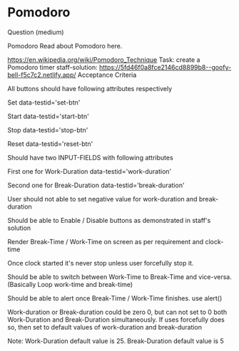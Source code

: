 # Pomodoro

Question (medium)

Pomodoro
Read about Pomodoro here.


https://en.wikipedia.org/wiki/Pomodoro_Technique
Task: create a Pomodoro timer
staff-solution: https://5fd46f0a8fce2146cd8899b8--goofy-bell-f5c7c2.netlify.app/
Acceptance Criteria


All buttons should have following attributes respectively

Set data-testid='set-btn'

Start data-testid='start-btn'

Stop data-testid='stop-btn'

Reset data-testid='reset-btn'



Should have two INPUT-FIELDS with following attributes

First one for Work-Duration data-testid='work-duration'

Second one for Break-Duration data-testid='break-duration'



User should not able to set negative value for work-duration and break-duration

Should be able to Enable / Disable buttons as demonstrated in staff's solution

Render Break-Time / Work-Time on screen as per requirement and clock-time

Once clock started it's never stop unless user forcefully stop it.

Should be able to switch between Work-Time to Break-Time and vice-versa. (Basically Loop work-time and break-time)

Should be able to alert once Break-Time / Work-Time finishes. use alert()

Work-duration or Break-duration could be zero 0, but can not set to 0 both Work-Duration and Break-Duration simultaneously. If uses forcefully does so, then set to default values of work-duration and break-duration

Note: Work-Duration default value is 25. Break-Duration default value is 5
